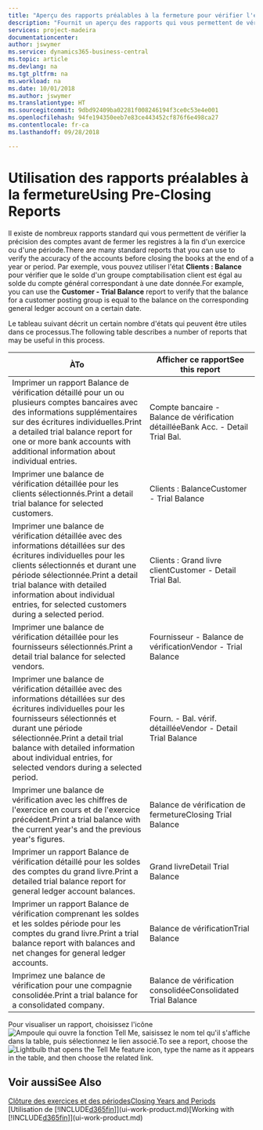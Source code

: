 ```yaml
---
title: "Aperçu des rapports préalables à la fermeture pour vérifier l'exactitude des comptes | Microsoft Docs"
description: "Fournit un aperçu des rapports qui vous permettent de vérifier l'exactitude des comptes avant de fermer les registres à la fin d'un exercice ou d'une période."
services: project-madeira
documentationcenter: 
author: jswymer
ms.service: dynamics365-business-central
ms.topic: article
ms.devlang: na
ms.tgt_pltfrm: na
ms.workload: na
ms.date: 10/01/2018
ms.author: jswymer
ms.translationtype: HT
ms.sourcegitcommit: 9dbd92409ba02281f008246194f3ce0c53e4e001
ms.openlocfilehash: 94fe194350eeb7e83ce443452cf876f6e498ca27
ms.contentlocale: fr-ca
ms.lasthandoff: 09/28/2018

---
```

# <a name="using-pre-closing-reports"></a><span data-ttu-id="c13c9-103">Utilisation des rapports préalables à la fermeture</span><span class="sxs-lookup"><span data-stu-id="c13c9-103">Using Pre-Closing Reports</span></span>
<span data-ttu-id="c13c9-104">Il existe de nombreux rapports standard qui vous permettent de vérifier la précision des comptes avant de fermer les registres à la fin d'un exercice ou d'une période.</span><span class="sxs-lookup"><span data-stu-id="c13c9-104">There are many standard reports that you can use to verify the accuracy of the accounts before closing the books at the end of a year or period.</span></span> <span data-ttu-id="c13c9-105">Par exemple, vous pouvez utiliser l'état **Clients : Balance** pour vérifier que le solde d'un groupe comptabilisation client est égal au solde du compte général correspondant à une date donnée.</span><span class="sxs-lookup"><span data-stu-id="c13c9-105">For example, you can use the **Customer - Trial Balance** report to verify that the balance for a customer posting group is equal to the balance on the corresponding general ledger account on a certain date.</span></span>

<span data-ttu-id="c13c9-106">Le tableau suivant décrit un certain nombre d'états qui peuvent être utiles dans ce processus.</span><span class="sxs-lookup"><span data-stu-id="c13c9-106">The following table describes a number of reports that may be useful in this process.</span></span>

| <span data-ttu-id="c13c9-107">À</span><span class="sxs-lookup"><span data-stu-id="c13c9-107">To</span></span> | <span data-ttu-id="c13c9-108">Afficher ce rapport</span><span class="sxs-lookup"><span data-stu-id="c13c9-108">See this report</span></span> |
| --- | --- |
| <span data-ttu-id="c13c9-109">Imprimer un rapport Balance de vérification détaillé pour un ou plusieurs comptes bancaires avec des informations supplémentaires sur des écritures individuelles.</span><span class="sxs-lookup"><span data-stu-id="c13c9-109">Print a detailed trial balance report for one or more bank accounts with additional information about individual entries.</span></span> |<span data-ttu-id="c13c9-110">Compte bancaire - Balance de vérification détaillée</span><span class="sxs-lookup"><span data-stu-id="c13c9-110">Bank Acc. - Detail Trial Bal.</span></span> |
| <span data-ttu-id="c13c9-111">Imprimer une balance de vérification détaillée pour les clients sélectionnés.</span><span class="sxs-lookup"><span data-stu-id="c13c9-111">Print a detail trial balance for selected customers.</span></span> |<span data-ttu-id="c13c9-112">Clients : Balance</span><span class="sxs-lookup"><span data-stu-id="c13c9-112">Customer - Trial Balance</span></span> |
| <span data-ttu-id="c13c9-113">Imprimer une balance de vérification détaillée avec des informations détaillées sur des écritures individuelles pour les clients sélectionnés et durant une période sélectionnée.</span><span class="sxs-lookup"><span data-stu-id="c13c9-113">Print a detail trial balance with detailed information about individual entries, for selected customers during a selected period.</span></span> |<span data-ttu-id="c13c9-114">Clients : Grand livre client</span><span class="sxs-lookup"><span data-stu-id="c13c9-114">Customer - Detail Trial Bal.</span></span> |
| <span data-ttu-id="c13c9-115">Imprimer une balance de vérification détaillée pour les fournisseurs sélectionnés.</span><span class="sxs-lookup"><span data-stu-id="c13c9-115">Print a detail trial balance for selected vendors.</span></span> |<span data-ttu-id="c13c9-116">Fournisseur - Balance de vérification</span><span class="sxs-lookup"><span data-stu-id="c13c9-116">Vendor - Trial Balance</span></span> |
| <span data-ttu-id="c13c9-117">Imprimer une balance de vérification détaillée avec des informations détaillées sur des écritures individuelles pour les fournisseurs sélectionnés et durant une période sélectionnée.</span><span class="sxs-lookup"><span data-stu-id="c13c9-117">Print a detail trial balance with detailed information about individual entries, for selected vendors during a selected period.</span></span> |<span data-ttu-id="c13c9-118">Fourn. - Bal. vérif. détaillée</span><span class="sxs-lookup"><span data-stu-id="c13c9-118">Vendor - Detail Trial Balance</span></span> |
| <span data-ttu-id="c13c9-119">Imprimer une balance de vérification avec les chiffres de l'exercice en cours et de l'exercice précédent.</span><span class="sxs-lookup"><span data-stu-id="c13c9-119">Print a trial balance with the current year's and the previous year's figures.</span></span> |<span data-ttu-id="c13c9-120">Balance de vérification de fermeture</span><span class="sxs-lookup"><span data-stu-id="c13c9-120">Closing Trial Balance</span></span> |
| <span data-ttu-id="c13c9-121">Imprimer un rapport Balance de vérification détaillé pour les soldes des comptes du grand livre.</span><span class="sxs-lookup"><span data-stu-id="c13c9-121">Print a detailed trial balance report for general ledger account balances.</span></span> |<span data-ttu-id="c13c9-122">Grand livre</span><span class="sxs-lookup"><span data-stu-id="c13c9-122">Detail Trial Balance</span></span> |
| <span data-ttu-id="c13c9-123">Imprimer un rapport Balance de vérification comprenant les soldes et les soldes période pour les comptes du grand livre.</span><span class="sxs-lookup"><span data-stu-id="c13c9-123">Print a trial balance report with balances and net changes for general ledger accounts.</span></span> |<span data-ttu-id="c13c9-124">Balance de vérification</span><span class="sxs-lookup"><span data-stu-id="c13c9-124">Trial Balance</span></span> |
| <span data-ttu-id="c13c9-125">Imprimez une balance de vérification pour une compagnie consolidée.</span><span class="sxs-lookup"><span data-stu-id="c13c9-125">Print a trial balance for a consolidated company.</span></span> |<span data-ttu-id="c13c9-126">Balance de vérification consolidée</span><span class="sxs-lookup"><span data-stu-id="c13c9-126">Consolidated Trial Balance</span></span> |

<span data-ttu-id="c13c9-127">Pour visualiser un rapport, choisissez l'icône ![Ampoule qui ouvre la fonction Tell Me](media/ui-search/search_small.png "Dites-moi ce que vous voulez faire"), saisissez le nom tel qu'il s'affiche dans la table, puis sélectionnez le lien associé.</span><span class="sxs-lookup"><span data-stu-id="c13c9-127">To see a report, choose the ![Lightbulb that opens the Tell Me feature](media/ui-search/search_small.png "Tell me what you want to do") icon, type the name as it appears in the table, and then choose the related link.</span></span>

## <a name="see-also"></a><span data-ttu-id="c13c9-128">Voir aussi</span><span class="sxs-lookup"><span data-stu-id="c13c9-128">See Also</span></span>
[<span data-ttu-id="c13c9-129">Clôture des exercices et des périodes</span><span class="sxs-lookup"><span data-stu-id="c13c9-129">Closing Years and Periods</span></span>](year-close-years-periods.md)  
<span data-ttu-id="c13c9-130">[Utilisation de [!INCLUDE[d365fin](includes/d365fin_md.md)]](ui-work-product.md)</span><span class="sxs-lookup"><span data-stu-id="c13c9-130">[Working with [!INCLUDE[d365fin](includes/d365fin_md.md)]](ui-work-product.md)</span></span>


